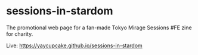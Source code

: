 # sessions-in-stardom

The promotional web page for a fan-made Tokyo Mirage Sessions #FE zine for charity.

Live: https://yaycupcake.github.io/sessions-in-stardom
